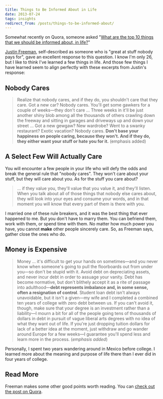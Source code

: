 ```yaml
---
title: Things to Be Informed About in Life
date: 2013-07-24
tags: insights
redirect_from: /posts/things-to-be-informed-about/
---
```


Somewhat recently on Quora, someone asked "[What are the top 10 things that we should be informed about, in life?](http://www.quora.com/Life/What-are-the-top-10-things-that-we-should-be-informed-about-in-life)"

[Justin Freeman](http://www.quora.com/Justin-Freeman), self-described as someone who is "great at stuff nobody pays for", gave an excellent response to this question. I know I'm only 26, but I like to think I've learned a few things in life. And those few things I have learned seem to align perfectly with these excerpts from Justin's response:

## Nobody Cares

> Realize that nobody cares, and if they do, you shouldn't care that they care. Got a new car? Nobody cares. You'll get some gawkers for a couple of weeks—they don't care … Three weeks in it'll be just another shiny blob among all the thousands of others crawling down the freeway and sitting in garages and driveways up and down your street … Got a new gewgaw? New wardrobe? Went to a swanky restaurant? Exotic vacation? Nobody cares. **Don't base your happiness on people caring, because they won't. And if they do, they either want your stuff or hate you for it.** (emphasis added)


## A Select Few Will Actually Care

You will encounter a few people in your life who will defy the odds and break the general rule that "nobody cares". They won't care about your stuff, but they will care about you. As for the stuff you care about?

> … if they value you, they'll value that you value it, and they'll listen. When you talk about all of those things that nobody else cares about, they will look into your eyes and consume your words, and in that moment you will know that every part of them is there with you.

I married one of these rule breakers, and it was the best thing that ever happened to me. But you don't have to marry them. You can befriend them, work with them, or spend time with them. No matter how much power you have, you cannot **make** other people sincerely care. So, as Freeman says, gather close the ones who do.


## Money is Expensive

> Money … it's difficult to get your hands on sometimes—and you never know when someone's going to pull the floorboards out from under you—so don't be stupid with it. Avoid debt on depreciating assets, and never incur debt in order to assuage your vanity. Debt has become normative, but don't blithely accept it as a rite of passage into adulthood—**debt represents imbalance and, in some sense, often a resignation of control**. Student loan debt isn't always unavoidable, but it isn't a given—my wife and I completed a combined ten years of college with zero debt between us. If you can't avoid it, though, make sure that your degree is an investment rather than a liability—I mourn a bit for all of the people going tens of thousands of dollars in debt in pursuit of vague liberal arts degrees with no idea of what they want out of life. If you're just dropping tuition dollars for lack of a better idea at the moment, just withdraw and go wander around Europe for a few weeks—I guarantee you'll spend less and learn more in the process. (*emphasis added*)

Personally, I spent two years wandering around in Mexico before college. I learned more about the meaning and purpose of life there than I ever did in four years of college.

## Read More

Freeman makes some other good points worth reading. You can [check out the post on Quora](http://www.quora.com/Life/What-are-the-top-10-things-that-we-should-be-informed-about-in-life).